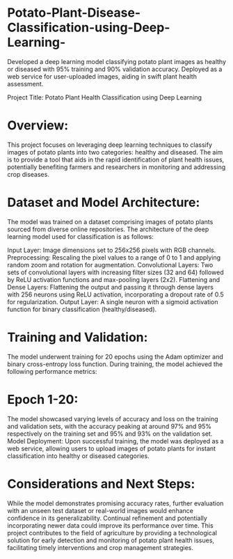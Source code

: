 # Potato-Plant-Disease-Classification-using-Deep-Learning-
Developed a deep learning model classifying potato plant images as healthy or diseased with 95% training and 90% validation accuracy. Deployed as a web service for user-uploaded images, aiding in swift plant health assessment.

Project Title: Potato Plant Health Classification using Deep Learning

# Overview:
This project focuses on leveraging deep learning techniques to classify images of potato plants into two categories: healthy and diseased. The aim is to provide a tool that aids in the rapid identification of plant health issues, potentially benefiting farmers and researchers in monitoring and addressing crop diseases.

# Dataset and Model Architecture:
The model was trained on a dataset comprising images of potato plants sourced from diverse online repositories. The architecture of the deep learning model used for classification is as follows:

Input Layer: Image dimensions set to 256x256 pixels with RGB channels.
Preprocessing: Rescaling the pixel values to a range of 0 to 1 and applying random zoom and rotation for augmentation.
Convolutional Layers: Two sets of convolutional layers with increasing filter sizes (32 and 64) followed by ReLU activation functions and max-pooling layers (2x2).
Flattening and Dense Layers: Flattening the output and passing it through dense layers with 256 neurons using ReLU activation, incorporating a dropout rate of 0.5 for regularization.
Output Layer: A single neuron with a sigmoid activation function for binary classification (healthy/diseased).

# Training and Validation:
The model underwent training for 20 epochs using the Adam optimizer and binary cross-entropy loss function. During training, the model achieved the following performance metrics:

# Epoch 1-20: 
The model showcased varying levels of accuracy and loss on the training and validation sets, with the accuracy peaking at around 97% and 95% respectively on the training set and 95% and 93% on the validation set.
Model Deployment:
Upon successful training, the model was deployed as a web service, allowing users to upload images of potato plants for instant classification into healthy or diseased categories.

# Considerations and Next Steps:
While the model demonstrates promising accuracy rates, further evaluation with an unseen test dataset or real-world images would enhance confidence in its generalizability. Continual refinement and potentially incorporating newer data could improve its performance over time.
This project contributes to the field of agriculture by providing a technological solution for early detection and monitoring of potato plant health issues, facilitating timely interventions and crop management strategies.

